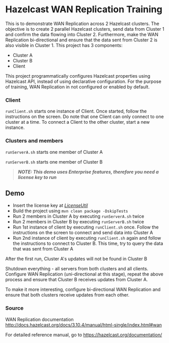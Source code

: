 # Hazelcast WAN Replication Training
This is to demonstrate WAN Replication across 2 Hazelcast clusters. The objective is to create 2 parallel Hazelcast clusters, send data from Cluster 1 and confirm the data flowing into Cluster 2. Furthermore, make the WAN Replication bi-directional and ensure that the data sent from Cluster 2 is also visible in Cluster 1. This project has 3 components:

* Cluster A
* Cluster B
* Client

This project programmatically configures Hazelcast properties using Hazelcast API, instead of using declarative configuration. For the purpose of training, WAN Replication in not configured or enabled by default. 


### Client

`runClient.sh` starts one instance of Client. Once started, follow the instructions on the screen. Do note that one Client can only connect to one cluster at a time. To connect a Client to the other cluster, start a new instance.


### Clusters and members

`runServerA.sh` starts one member of Cluster A

`runServerB.sh` starts one member of Cluster B


> **_NOTE: This demo uses Enterprise features, therefore you need a license key to run_**


## Demo

* Insert the license key at [*LicenseUtil*](https://github.com/wildnez/hazelcast-wan-training/blob/master/src/main/java/com/hazelcast/training/wan/util/LicenseUtil.java)
* Build the project using `mvn clean package -DskipTests`
* Run 2 members in Cluster A by executing `runServerA.sh` twice
* Run 2 members in Cluster B by executing `runServerB.sh` twice
* Run 1st instance of client by executing `runClient.sh` once. Follow the instructions on the screen to connect and send data into Cluster A
* Run 2nd instance of client by executing `runClient.sh` again and follow the instructions to connect to Cluster B. This time, try to query the data that was sent from Cluster A

After the first run, Cluster A's updates will not be found in Cluster B 

Shutdown everything - all servers from both clusters and all clients. Configure WAN Replication (uni-directional at this stage), repeat the above process and ensure that Cluster B receives updates from Cluster A.

To make it more interesting, configure bi-directional WAN Replication and ensure that both clusters receive updates from each other.


### Source

WAN Replication documentation http://docs.hazelcast.org/docs/3.10.4/manual/html-single/index.html#wan

For detailed reference manual, go to https://hazelcast.org/documentation/
